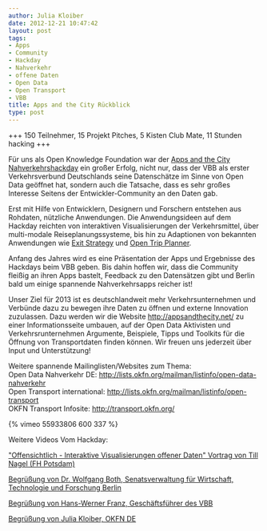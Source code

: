 ```yaml
---
author: Julia Kloiber
date: 2012-12-21 10:47:42
layout: post
tags:
- Apps
- Community
- Hackday
- Nahverkehr
- offene Daten
- Open Data
- Open Transport
- VBB
title: Apps and the City Rückblick
type: post
---
```


+++ 150 Teilnehmer, 15 Projekt Pitches, 5 Kisten Club Mate, 11 Stunden hacking +++

Für uns als Open Knowledge Foundation war der [Apps and the City Nahverkehrshackday](http://appsandthecity.net/) ein großer Erfolg, nicht nur, dass der VBB als erster Verkehrsverbund Deutschlands seine Datenschätze im Sinne von Open Data geöffnet hat, sondern auch die Tatsache, dass es sehr großes Interesse Seitens der Entwickler-Community an den Daten gab.

Erst mit Hilfe von Entwicklern, Designern und Forschern entstehen aus Rohdaten, nützliche Anwendungen. Die Anwendungsideen auf dem Hackday reichten von interaktiven Visualisierungen der Verkehrsmittel, über multi-modale Reiseplanungssysteme, bis hin zu Adaptionen von bekannten Anwendungen wie [Exit Strategy](http://www.exitstrategynyc.com/) und [Open Trip Planner](http://www.google.de/url?sa=t&rct=j&q=&esrc=s&source=web&cd=2&cad=rja&ved=0CEMQFjAB&url=http%3A%2F%2Fopentripplanner.com%2F&ei=RCbUUPbbIsHL4ASproGABg&usg=AFQjCNHr_OFHhMA80tbYM-i451h2sayqyA&sig2=gwtH--IElglEYlEDVlNOBA&bvm=bv.1355534169,d.bGE).

Anfang des Jahres wird es eine Präsentation der Apps und Ergebnisse des Hackdays beim VBB geben. Bis dahin hoffen wir, dass die Community fleißig an ihren Apps bastelt, Feedback zu den Datensätzen gibt und Berlin bald um einige spannende Nahverkehrsapps reicher ist!

Unser Ziel für 2013 ist es deutschlandweit mehr Verkehrsunternehmen und Verbünde dazu zu bewegen ihre Daten zu öffnen und externe Innovation zuzulassen. Dazu werden wir die Website <http://appsandthecity.net/> zu einer Informationsseite umbauen, auf der Open Data Aktivisten und Verkehrsrunternehmen Argumente, Beispiele, Tipps und Toolkits für die Öffnung von Transportdaten finden können. Wir freuen uns jederzeit über Input und Unterstützung!

Weitere spannende Mailinglisten/Websites zum Thema:  
Open Data Nahverkehr DE: <http://lists.okfn.org/mailman/listinfo/open-data-nahverkehr>  
Open Transport international: <http://lists.okfn.org/mailman/listinfo/open-transport>  
OKFN Transport Infosite: <http://transport.okfn.org/>

{% vimeo 55933806 600 337 %}

Weitere Videos Vom Hackday:

["Offensichtlich - Interaktive Visualisierungen offener Daten" Vortrag von Till Nagel (FH Potsdam)](https://vimeo.com/55263282)

[Begrüßung von Dr. Wolfgang Both, Senatsverwaltung für Wirtschaft, Technologie und Forschung Berlin](https://vimeo.com/55263281)

[Begrüßung von Hans-Werner Franz, Geschäftsführer des VBB](https://vimeo.com/55263280)

[Begrüßung von Julia Kloiber, OKFN DE](https://vimeo.com/55263278)

 
